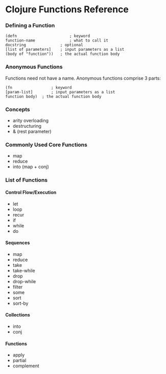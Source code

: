 # Clojure Functions Reference

### Defining a Function

```
(defn						; keyword
function-name				; what to call it
docstring  				; optional
[list of parameters]	; input parameters as a list
(body of "function"))	; the actual function body
```
### Anonymous Functions

Functions need not have a name. Anonymous functions comprise 3 parts:

```
(fn 				; keyword
[param-list]		; input parameters as a list
function body)	; the actual function body
```

### Concepts

* arity overloading
* destructuring
* & (rest parameter)

### Commonly Used Core Functions

* map
* reduce
* into (map + conj)

### List of Functions

#### Control Flow/Execution

* let
* loop
* recur
* if
* while
* do

#### Sequences

* map
* reduce
* take
* take-while
* drop
* drop-while
* filter
* some
* sort
* sort-by

#### Collections

* into
* conj

#### Functions

* apply
* partial
* complement